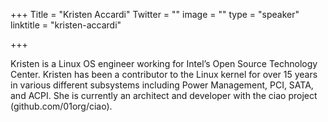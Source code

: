 +++
Title = "Kristen Accardi"
Twitter = ""
image = ""
type = "speaker"
linktitle = "kristen-accardi"

+++


Kristen is a Linux OS engineer working for Intel’s Open Source Technology Center. Kristen has been a contributor to the Linux kernel for over 15 years in various different subsystems including Power Management, PCI, SATA, and ACPI. She is currently an architect and developer with the ciao project (github.com/01org/ciao).
